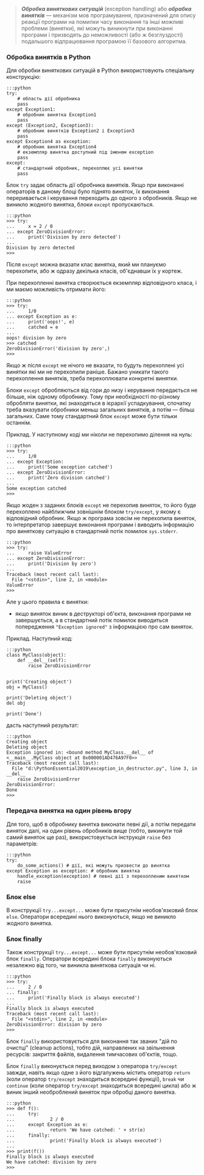 > ***Обробка виняткових ситуацій*** (exception handling) або ***обрабка винятків*** — механізм мов програмування, призначений для опису реакції 
програми на помилки часу виконання та інші можливі проблеми
(винятки), які можуть виникнути при виконанні програми і призводять до 
неможливості (або ж безглуздості) подальшого відпрацювання програмою її базового 
алгоритма.




### Обробка винятків в Python

Для обробки виняткових ситуацій в Python використовують спеціальну конструкцію:

	:::python
	try:
		# область дії обробника
		pass
	except Exception1: 
		# обробник винятка Exception1
		pass
	except (Exception2, Exception3):
		# обробник винятків Exception2 і Exception3
		pass
	except Exception4 as exception: 
		# обробник винятка Exception4
		# екземпляр винятка доступний під іменем exception
		pass
	except:
		# стандартний обробник, перехоплює усі винятки
		pass
		


		
Блок `try` задає область дії обробника винятків. Якщо при виконанні операторів в даному блоці було піднято виняток, їх виконання переривається і керування переходить до одного з обробників. Якщо не виникло жодного винятка, блоки `except` пропускаються.

	:::python
	>>> try:
	...     x = 2 / 0
	... except ZeroDivisionError:
	...     print('Division by zero detected')
	...
	Division by zero detected
	>>>

	
	
Після `except` можна вказати клас винятка, який ми плануємо перехопити, або ж одразу декілька класів, об'єднавши їх у кортеж.

При перехопленні винятка створюється екземпляр відповідного класа, і ми маємо можливість отримати його:

	:::python
	>>> try:
	...     1/0
	... except Exception as e:
	...     print('oops!', e)
	...     catched = e
	...
	oops! division by zero
	>>> catched
	ZeroDivisionError('division by zero',)
	>>>
	
Якщо ж після `except` не нічого не вказати, то будуть перехоплені усі винятки які ми не перехопили раніше. Бажано уникати такого перехоплення винятків, треба перехоплювати конкретні винятки.
	
	
Блоки `except` обробляються від гори до низу і керування передається не більше, ніж одному обробнику. 
Тому при необхідності по-різному обробляти винятки, які знаходяться в ієрархії успадкування, спочатку треба вказувати обробники меньш загальних винятків, а потім — більш загальних. 
Саме тому стандартний блок `except` може бути тільки останнім.

Приклад. У наступному коді ми ніколи не перехопимо ділення на нуль:

	:::python
	>>> try:
	...     1/0
	... except Exception:
	...     print('Some exception catched')
	... except ZeroDivisionError:
	...     print('Zero division catched')
	...
	Some exception catched
	>>>

Якщо жоден з заданих блоків `except` не перехопив виняток, то його буде перехоплено найближчим зовнішнім блоком `try/except`, у якому є відповідний обробник. Якщо ж програма зовсім не перехопила виняток, то інтерпретатор завершує виконання програми і виводить 
інформацію про виняткову ситуацію в стандартний потік помилок `sys.stderr`. 


	:::python
	>>> try:
	...     raise ValueError
	... except ZeroDivisionError:
	...     print('Division by zero')
	...
	Traceback (most recent call last):
	  File "<stdin>", line 2, in <module>
	ValueError
	>>>

Але у цього правила є винятки:

* якщо виняток виник в деструкторі об'єкта, виконання програми не завершується, а в стандартний потік помилок виводиться попередження `"Exception ignored"` з інформацією про сам виняток.
	
Приклад. Наступний код:
	
	:::python
	class MyClass(object):
		def __del__(self):
			raise ZeroDivisionError


	print('Creating object')
	obj = MyClass()

	print('Deleting object')
	del obj

	print('Done')

дасть наступний результат:

	:::python
	Creating object
	Deleting object
	Exception ignored in: <bound method MyClass.__del__ of <__main__.MyClass object at 0x000001AD476A97F0>>
	Traceback (most recent call last):
	  File "d:\PythonEssential2019\exception_in_destructor.py", line 3, in __del__
		raise ZeroDivisionError
	ZeroDivisionError:
	Done
	>>>
	
	
	

### Передача винятка на один рівень вгору

Для того, щоб в обробнику винятка виконати певні дії, а потім передати виняток далі, на один рівень обробників вище (тобто, викинути той самий виняток ще раз), використовується  інструкція `raise` без параметрів:

	:::python
	try:
		do_some_actions() # дії, які можуть призвести до винятка
	except Exception as exception: # обробник винятка
		handle_exception(exception) # певні дії з перехопленим винятком
		raise
		

		
		
### Блок else

В конструкції `try...except...` може бути присутнім необов'язковий блок `else`. Оператори всередині нього виконуються, якщо не виникло жодного винятка.







### Блок finally

Також  конструкції `try...except...` може бути присутнім необов'язковий блок `finally`. 
Оператори всередині блока `finally` виконуються незалежно від того, чи виникла виняткова ситуація чи ні.

	:::python
	>>> try:
	...     2 / 0
	... finally:
	...     print('Finally block is always executed')
	...
	Finally block is always executed
	Traceback (most recent call last):
	  File "<stdin>", line 2, in <module>
	ZeroDivisionError: division by zero
	>>>

Блок `finally` використовується для виконання так званих "дій по очистці" (cleanup actions), тобто дій, направлених на звільнення ресурсів: закриття файлів, видалення тимчасових об'єктів, тощо.

Блок `finally` виконується перед виходом з оператора `try/except` завжди, навіть якщо одне з його відгалужень містить оператор `return` (коли оператор `try/except` знаходиться всередині функції), `break` чи `continue` (коли оператор `try/except` знаходиться всередині цикла) або ж виник інший необроблений виняток при обробці даного винятка.

	:::python
	>>> def f():
	...     try:
	...             2 / 0
	...     except Exception as e:
	...             return 'We have catched: ' + str(e)
	...     finally:
	...             print('Finally block is always executed')
	...
	>>> print(f())
	Finally block is always executed
	We have catched: division by zero
	>>>
















